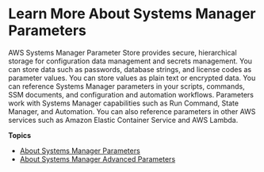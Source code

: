 # Learn More About Systems Manager Parameters<a name="sysman-paramstore-about"></a>

AWS Systems Manager Parameter Store provides secure, hierarchical storage for configuration data management and secrets management\. You can store data such as passwords, database strings, and license codes as parameter values\. You can store values as plain text or encrypted data\. You can reference Systems Manager parameters in your scripts, commands, SSM documents, and configuration and automation workflows\. Parameters work with Systems Manager capabilities such as Run Command, State Manager, and Automation\. You can also reference parameters in other AWS services such as Amazon Elastic Container Service and AWS Lambda\. 

**Topics**
+ [About Systems Manager Parameters](parameter-store-about-examples.md)
+ [About Systems Manager Advanced Parameters](parameter-store-advanced-parameters.md)